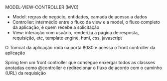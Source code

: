 MODEL-VIEW-CONTROLLER (MVC)

- Model: regras de negócio, entidades, camada de acesso a dados
- Controller: intermédio entre o fluxo da view e a model, o fluxo completo da aplicação, é quem recebe a solicitação
- View: interação com usuário, renderiza a página de resposta, requisição, etc, template engine, html, css, javascript

O Tomcat da aplicação roda na porta 8080 e acessa o front controller da aplicação

Spring tem um front controller que consegue enxergar todos as classses anotadas como @controller
e redirecionar o fluxo de acordo com o caminho (URL) da requisição

